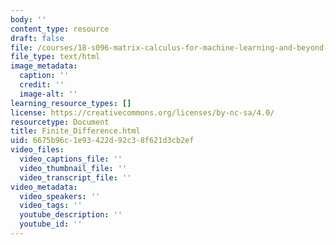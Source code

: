 ```yaml
---
body: ''
content_type: resource
draft: false
file: /courses/18-s096-matrix-calculus-for-machine-learning-and-beyond-january-iap-2022/finite_difference.html
file_type: text/html
image_metadata:
  caption: ''
  credit: ''
  image-alt: ''
learning_resource_types: []
license: https://creativecommons.org/licenses/by-nc-sa/4.0/
resourcetype: Document
title: Finite_Difference.html
uid: 6675b96c-1e93-422d-92c3-8f621d3cb2ef
video_files:
  video_captions_file: ''
  video_thumbnail_file: ''
  video_transcript_file: ''
video_metadata:
  video_speakers: ''
  video_tags: ''
  youtube_description: ''
  youtube_id: ''
---
```

